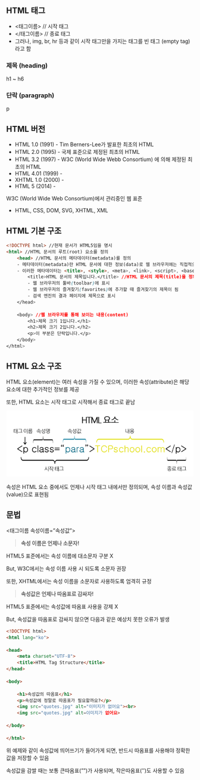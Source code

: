 ## HTML 태그

- <태그이름> // 시작 태그
- </태그이름> // 종료 태그
- 그러나, img, br, hr 등과 같이 시작 태그만을 가지는 태그를 빈 태그 (empty tag)라고 함

### 제목 (heading)

h1 ~ h6

### 단락 (paragraph)
p

## HTML 버전

- HTML 1.0 (1991) - Tim Berners-Lee가 발표한 최초의 HTML
- HTML 2.0 (1995) - 국제 표준으로 제정된 최초의 HTML
- HTML 3.2 (1997) - W3C (World Wide Webb Consortium) 에 의해 제정된 최초의 HTML
- HTML 4.01 (1999) - <!DOCTYPE HTML PUBLIC "-//W3C//DTD HTML 4.01//EN"
"[http://www.w3.org/TR/html4/strict.dtd](http://www.w3.org/TR/html4/strict.dtd)">
- XHTML 1.0 (2000) - <!DOCTYPE html PUBLIC "-//W3C//DTD XHTML 1.0 Strict//EN"
"[http://www.w3.org/TR/xhtml1/DTD/xhtml1-strict.dtd](http://www.w3.org/TR/xhtml1/DTD/xhtml1-strict.dtd)">
- HTML 5 (2014) - <!DOCTYPE html>

W3C (World Wide Web Consortium)에서 관리중인 웹 표준

- HTML, CSS, DOM, SVG, XHTML, XML

## HTML 기본 구조

```html
<!DOCTYPE html> //현재 문서가 HTML5임을 명시
<html> //HTML 문서의 루트(root) 요소를 정의
	<head> //HTML 문서의 메타데이터(metadata)를 정의
    - 메타데이터(metadata)란 HTML 문서에 대한 정보(data)로 웹 브라우저에는 직접적으로 표현되지 않는 정보를 의미
    - 이러한 메타데이터는 <title>, <style>, <meta>, <link>, <script>, <base>태그 등을 이용하여 표현
		<title>HTML 문서의 제목입니다.</title> //HTML 문서의 제목(title)을 정의
		- 웹 브라우저의 툴바(toolbar)에 표시
		- 웹 브라우저의 즐겨찾기(favorites)에 추가할 때 즐겨찾기의 제목이 됨
		- 검색 엔진의 결과 페이지에 제목으로 표시
	</head>

	<body> //웹 브라우저를 통해 보이는 내용(content)
		<h1>제목 크기 1입니다.</h1>
		<h2>제목 크기 2입니다.</h2>
		<p>이 부분은 단락입니다.</p>
	</body>
</html>
```

## HTML 요소 구조

HTML 요소(element)는 여러 속성을 가질 수 있으며, 이러한 속성(attribute)은 해당 요소에 대한 추가적인 정보를 제공

또한, HTML 요소는 시작 태그로 시작해서 종료 태그로 끝남

![Untitled](Untitled.png)

속성은 HTML 요소 중에서도 언제나 시작 태그 내에서만 정의되며, 속성 이름과 속성값(value)으로 표현됨

## 문법

<태그이름 속성이름=”속성값”>

> **속성 이름은 언제나 소문자!**

HTML5 표준에서는 속성 이름에 대소문자 구분 X

But, W3C에서는 속성 이름 사용 시 되도록 소문자 권장

또한, XHTML에서는 속성 이름을 소문자로 사용하도록 엄격히 규정

> **속성값은 언제나 따옴표로 감싸자!**

HTML5 표쥰에서는 속성값에 따옴표 사용을 강제 X

But, 속성값을 따옴표로 감싸지 않으면 다음과 같은 예상치 못한 오류가 발생

```html
<!DOCTYPE html>
<html lang="ko">

<head>
	<meta charset="UTF-8">
	<title>HTML Tag Structure</title>
</head>

<body>

	<h1>속성값의 따옴표</h1>
	<p>속성값에 정말로 따옴표가 필요할까요?</p>
	<img src="quotes.jpg" alt="이미지가 없어요"><br>
	<img src="quotes.jpg" alt=이미지가 없어요>
	
</body>

</html>
```

위 예제와 같이 속성값에 띄어쓰기가 들어가게 되면, 반드시 따옴표를 사용해야 정확한 값을 저장할 수 있음

속성값을 감쌀 때는 보통 큰따옴표(””)가 사용되며, 작은따옴표(’’)도 사용할 수 있음